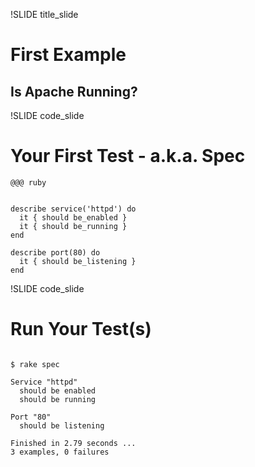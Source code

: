 !SLIDE title_slide

# First Example

## Is Apache Running? ##



!SLIDE code_slide

# Your First Test - a.k.a. Spec

    @@@ ruby

    
    describe service('httpd') do
      it { should be_enabled }
      it { should be_running }
    end

    describe port(80) do
      it { should be_listening }
    end



!SLIDE code_slide

# Run Your Test(s)

<pre class="sh_sourceCode"><code>
$ rake spec

Service "httpd"
  <span class="sh_fixed">should be enabled</span>
  <span class="sh_fixed">should be running</span>

Port "80"
  <span class="sh_fixed">should be listening</span>

Finished in 2.79 seconds ...
3 examples, 0 failures

</code></pre>
